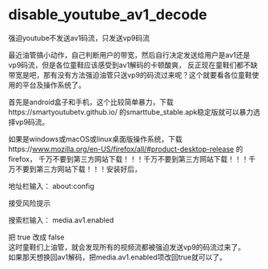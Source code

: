 # disable_youtube_av1_decode
强迫youtube不发送av1码流，只发送vp9码流 
  
最近油管搞小动作，自己判断用户的带宽，然后自行决定发送给用户是av1还是vp9码流，但是各位童鞋应该感受到av1解码的卡顿酸爽， 反正现在童鞋们都不缺带宽是吧，那有没有方法强迫油管只送vp9的码流过来呢？这个就要看各位童鞋使用的平台及操作系统了。  
  
首先是android盒子和手机，这个比较简单暴力，下载https://smartyoutubetv.github.io/ 的smarttube_stable.apk稳定版就可以暴力选择vp9码流。  
  
如果是windows或macOS或linux桌面版操作系统，下载https://www.mozilla.org/en-US/firefox/all/#product-desktop-release 的firefox， 
千万不要到第三方网站下载！！！千万不要到第三方网站下载！！！千万不要到第三方网站下载！！！安装好后，  
  
地址栏输入： about:config  
  
接受风险提示  
  
搜索栏输入： media.av1.enabled  
  
把 true 改成 false  
这时童鞋们上油管，就会发现所有的视频流都被强迫发送vp9的码流过来了。  
如果那天想换回av1解码，把media.av1.enabled项改回true就可以了。  
  
